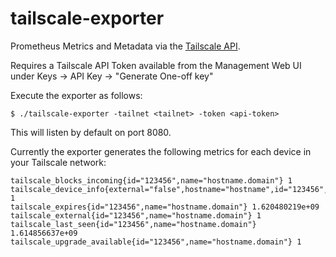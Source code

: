 tailscale-exporter
==================

Prometheus Metrics and Metadata via the [Tailscale API](https://github.com/tailscale/tailscale/blob/main/api.md).

Requires a Tailscale API Token available from the Management Web UI under Keys -> API Key -> "Generate One-off key"

Execute the exporter as follows:

```
$ ./tailscale-exporter -tailnet <tailnet> -token <api-token>
```

This will listen by default on port 8080.

Currently the exporter generates the following metrics for each device in your Tailscale network:

```
tailscale_blocks_incoming{id="123456",name="hostname.domain"} 1              
tailscale_device_info{external="false",hostname="hostname",id="123456",name="hostname.domain"} 1
tailscale_expires{id="123456",name="hostname.domain"} 1.620480219e+09        
tailscale_external{id="123456",name="hostname.domain"} 1
tailscale_last_seen{id="123456",name="hostname.domain"} 1.614856637e+09      
tailscale_upgrade_available{id="123456",name="hostname.domain"} 1
```
